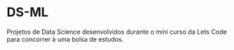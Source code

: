 # DS-ML

Projetos de Data Science desenvolvidos durante o mini curso da Lets Code para concorrer à uma bolsa de estudos.
